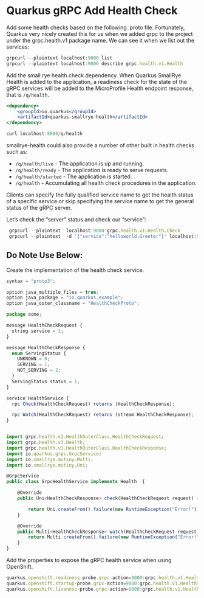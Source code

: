 # Quarkus gRPC Add Health Check

Add some health checks based on the following .proto file.  Fortunately, Quarkus very nicely created this for us when we added grpc to the project under the grpc.health.v1 package name.  We can see it when we list out the services:

```jsx
grpcurl --plaintext localhost:9000 list  
grpcurl --plaintext localhost:9000 describe grpc.health.v1.Health  
```

Add the small rye health check dependency.  When Quarkus SmallRye Health is added to the application, a readiness check for the state of the gRPC services will be added to the MicroProfile Health endpoint response, that is `/q/health`.

```jsx
<dependency>
    <groupId>io.quarkus</groupId>
    <artifactId>quarkus-smallrye-health</artifactId>
</dependency>
```

```jsx
curl localhost:8080/q/health   
```

smallrye-health could also provide a number of other built in health checks such as:

- `/q/health/live` - The application is up and running.
- `/q/health/ready` - The application is ready to serve requests.
- `/q/health/started` - The application is started.
- `/q/health` - Accumulating all health check procedures in the application.

Clients can specify the fully qualified service name to get the health status of a specific service or skip specifying the service name to get the general status of the gRPC server.

Let’s check the “server” status and check our “service”:

```jsx
 grpcurl --plaintext  localhost:9000 grpc.health.v1.Health.Check  
 grpcurl --plaintext  -d '{"service":"helloworld.Greeter"}' localhost:9000 grpc.health.v1.Health.Check   
```

## Do Note Use Below:

Create the implementation of the health check service.

```jsx
syntax = "proto3";

option java_multiple_files = true;
option java_package = "io.quarkus.example";
option java_outer_classname = "HealthCheckProto";

package acme;

message HealthCheckRequest {
  string service = 1;
}

message HealthCheckResponse {
  enum ServingStatus {
    UNKNOWN = 0;
    SERVING = 1;
    NOT_SERVING = 2;
  }
  ServingStatus status = 1;
}

service HealthService {
  rpc Check(HealthCheckRequest) returns (HealthCheckResponse);

  rpc Watch(HealthCheckRequest) returns (stream HealthCheckResponse);
}
```

```jsx

import grpc.health.v1.HealthOuterClass.HealthCheckRequest;
import grpc.health.v1.Health;
import grpc.health.v1.HealthOuterClass.HealthCheckResponse;
import io.quarkus.grpc.GrpcService;
import io.smallrye.mutiny.Multi;
import io.smallrye.mutiny.Uni;

@GrpcService
public class GrpcHealthService implements Health  {

    @Override
    public Uni<HealthCheckResponse> check(HealthCheckRequest request) {

        return Uni.createFrom().failure(new RuntimeException("Error!"));
    }

    @Override
    public Multi<HealthCheckResponse> watch(HealthCheckRequest request) {
        return Multi.createFrom().failure(new RuntimeException("Error!"));
    }
}
```

Add the properties to expose the gRPC health service when using OpenShift.

```jsx
quarkus.openshift.readiness-probe.grpc-action=9000:grpc.health.v1.HealthService
quarkus.openshift.startup-probe.grpc-action=9000:grpc.health.v1.HealthService
quarkus.openshift.liveness-probe.grpc-action=9000:grpc.health.v1.HealthService

```